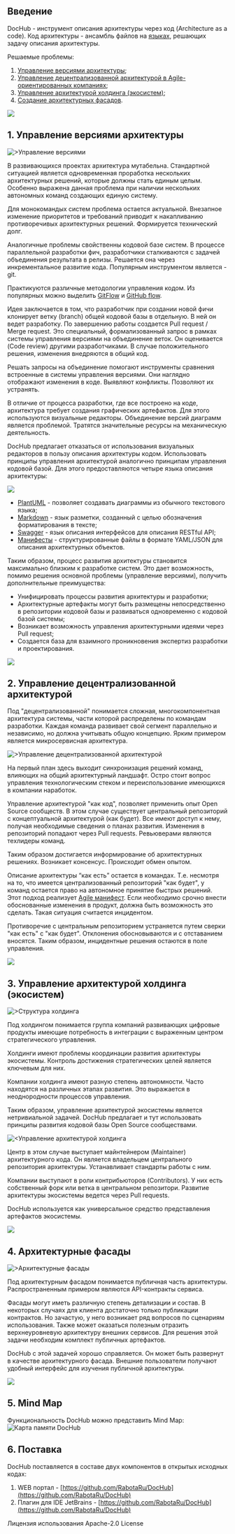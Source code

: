 ## Введение

DocHub - инструмент описания архитектуры через код (Architecture as a code). Код архитектуры - ансамбль 
файлов на [языках](#langs), решающих задачу описания архитектуры. 

Решаемые проблемы:
1. [Управление версиями архитектуры](#versions);
2. [Управление децентрализованной архитектурой в Agile-ориентированных компаниях](#distrib);
3. [Управление архитектурой холдинга (экосистем)](#ecosystem);
4. [Создание архитектурных фасадов](#facade).

![](@anchor/versions)
## 1. Управление версиями архитектуры 
![>Управление версиями](@document/dochub.archver)

В развивающихся проектах архитектура мутабельна. Стандартной ситуацией является одновременная проработка нескольких 
архитектурных решений, которые должны стать единым целым. Особенно выражена данная проблема при наличии нескольких
автономных команд создающих единую систему.

Для монокомандых систем проблема остается актуальной. Внезапное изменение приоритетов и требований приводит 
к накапливанию противоречивых архитектурных решений. Формируется технический долг.

Аналогичные проблемы свойственны кодовой базе систем. В процессе параллельной разработки фич, разработчики 
сталкиваются с задачей объединения результата в релизы. Решается она через инкрементальное развитие кода. 
Популярным инструментом является - git. 

Практикуются различные методологии управления кодом. Из популярных можно выделить 
[GitFlow](https://www.atlassian.com/en/git/tutorials/comparing-workflows/gitflow-workflow) и
[GitHub flow](https://docs.github.com/en/get-started/quickstart/github-flow).

Идея заключается в том, что разработчик при создании новой фичи клонирует ветку (branch) общей кодовой базы в 
отдельную. В ней он ведет разработку. По завершению работы создается Pull request / Merge request. Это 
специальный, формализованный запрос в рамках системы управления версиями на объединение веток. Он оценивается 
(Code review) другими разработчиками. В случае положительного решения, изменения внедряются в общий код.

Решать запросы на объединение помогают инструменты сравнения встроенные в системы управления версиями. Они наглядно
отображают изменения в коде. Выявляют конфликты. Позволяют их устранять. 

В отличие от процесса разработки, где все построено на коде, архитектура требует создания графических артефактов.
Для этого используются визуальные редакторы. Объединение версий диаграмм является проблемой. Тратятся значительные
ресурсы на механическую деятельность.

DocHub предлагает отказаться от использования визуальных редакторов в пользу описания архитектуры кодом. Использовать
принципы управления архитектурой аналогично принципам управления кодовой базой. Для этого предоставляются четыре
языка описания архитектуры:

![](@anchor/langs)
* [PlantUML](https://plantuml.com/) - позволяет создавать диаграммы из обычного текстового языка;
* [Markdown](https://ru.wikipedia.org/wiki/Markdown) - язык разметки, созданный с целью обозначения форматирования в тексте;
* [Swagger](https://swagger.io/) - язык описания интерфейсов для описания RESTful API;
* [Манифесты](/docs/dochub.contexts) - структурированные файлы в формате YAML/JSON для описания архитектурных объектов. 

Таким образом, процесс развития архитектуры становится максимально близким к разработке систем. Это дает возможность,
помимо решения основной проблемы (управление версиями), получить дополнительные преимущества:

* Унифицировать процессы развития архитектуры и разработки;
* Архитектурные артефакты могут быть размещены непосредственно в репозитории кодовой базы и развиваться одновременно
с кодовой базой системы;
* Возникает возможность управления архитектурными идеями через Pull request;
* Создается база для взаимного проникновения экспертиз разработки и проектирования.

![](@anchor/distrib)
## 2. Управление децентрализованной архитектурой

Под "децентрализованной" понимается сложная, многокомпонентная архитектура системы, части которой распределены 
по командам разработки. Каждая команда развивает свой сегмент параллельно и независимо, но должна учитывать общую 
концепцию. Ярким примером является микросервисная архитектура.

![>Управление децентрализованной архитектурой](@document/dochub.archdistrib)

На первый план здесь выходит синхронизация решений команд, влияющих на общий архитектурный ландшафт. Остро стоит
вопрос управления технологическим стеком и переиспользование имеющихся в компании наработок.

Управление архитектурой "как код", позволяет применить опыт Open Source сообществ. В этом случае существует 
центральный репозиторий с концептуальной архитектурой (как будет). Все имеют доступ к нему, получая необходимые
сведения о планах развития. Изменения в репозиторий попадают через Pull requests. Ревьюверами являются техлидеры
команд.

Таким образом достигается информирование об архитектурных решениях. Возникает консенсус. Происходит обмен опытом. 

Описание архитектуры “как есть” остается в командах. Т.е. несмотря на то, что имеется централизованный репозиторий
"как будет", у команд остается право на автономное принятие быстрых решений. Этот подход реализует
[Agile манифест](https://wikipedia.org/wiki/Agile_Manifesto). Если необходимо срочно внести обоснованные изменения
в продукт, должна быть возможность это сделать. Такая ситуация считается инцидентом.

Противоречие с центральным репозиторием устраняется путем сверки "как есть" с "как будет". Отклонения обосновываются
и с отставанием вносятся. Таким образом, инцидентные решения остаются в поле управления.  

![](@anchor/ecosystem)
## 3. Управление архитектурой холдинга (экосистем)

![>Структура холдинга](@document/dochub.archeco)

Под холдингом понимается группа компаний развивающих цифровые продукты имеющие потребность в интеграции с выраженным
центром стратегического управления.

Холдинги имеют проблемы координации развития архитектуры экосистемы. Контроль достижения стратегических целей 
является ключевым для них.

Компании холдинга имеют разную степень автономности. Часто находятся на различных этапах развития. Это выражается
в неоднородности процессов управления.  

Таким образом, управление архитектурой экосистемы является нетривиальной задачей. DocHub предлагает и тут использовать
принципы развития кодовой базы Open Source сообществами.

![<Управление архитектурой холдинга](@document/dochub.archeco.proc)

Центр в этом случае выступает майнтейнером (Maintainer) архитектурного кода. Он является владельцем центрального
репозитория архитектуры. Устанавливает стандарты работы с ним.

Компании выступают в роли контрибьюторов (Contributors). У них есть собственный форк или ветка в центральном 
репозитори. Развитие архитектуры экосистемы ведется через Pull requests.

DocHub используется как универсальное средство представления артефактов экосистемы.

![](@anchor/facade)
## 4. Архитектурные фасады

![>Архитектурные фасады](@document/dochub.facade)

Под архитектурным фасадом понимается публичная часть архитектуры. Распространенным примером являются API-контракты
сервиса. 

Фасады могут иметь различную степень детализации и состав. В некоторых случаях для клиента достаточно только 
публикации контрактов. Но зачастую, у него возникает ряд вопросов по сценариям использования. Также может
оказаться полезным отразить верхнеуровневую архитектуру внешних сервисов. Для решения этой задачи необходим
комплект публичных артефактов.

DocHub с этой задачей хорошо справляется. Он может быть развернут в качестве архитектурного фасада. Внешние 
пользователи получают удобный интерфейс для изучения публичной архитектуры.

![](@anchor/mindmap)

## 5. Mind Map
Функциональность DocHub можно представить Mind Map:
![Карта памяти DocHub](@document/dochub.mindmap)

## 6. Поставка
DocHub поставляется в составе двух компонентов в открытых исходных кодах:
1. WEB портал - [https://github.com/RabotaRu/DocHub](https://github.com/RabotaRu/DocHub)
2. Плагин для IDE JetBrains - [https://github.com/RabotaRu/DocHub](https://github.com/RabotaRu/DocHub)

Лицензия использования Apache-2.0 License

